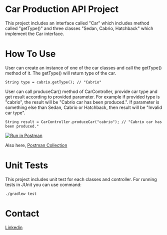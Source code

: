 # Car Production API Project

This project includes an interface called "Car" which includes method called "getType()" and three classes "Sedan, Cabrio, Hatchback" which implement the Car interface.

# How To Use

User can create an instance of one of the car classes and call the getType() method of it. The getType() will return type of the car.
``` Cabrio cabrio = new Cabrio();
String type = cabrio.getType(); // "Cabrio"
 ```
User can call produceCar() method of CarController, provide car type and get result according to provided parameter. For example if provided type is "cabrio", the result will be "Cabrio car has been produced.". If parameter is something else than Sedan, Cabrio or Hatchback, then result will be "Invalid car type".
 ```  
 String result = CarController.produceCar("cabrio"); // "Cabrio car has been produced."
 ``` 
 
 [![Run in Postman](https://run.pstmn.io/button.svg)](https://app.getpostman.com/run-collection/21725579-ac38cfca-d80d-43b8-ba2e-00e5644d559e?action=collection%2Ffork&collection-url=entityId%3D21725579-ac38cfca-d80d-43b8-ba2e-00e5644d559e%26entityType%3Dcollection%26workspaceId%3D32a4b27d-b395-4131-b3a9-3b9dafff3c8a)
 
Also here, [Postman Collection](./CarCollection)

# Unit Tests

This project includes unit test for each classes and controller. For running tests in JUnit you can use command:
 ``` 
./gradlew test
 ``` 
 
# Contact

[Linkedin](https://www.linkedin.com/in/gozdemogus/)

